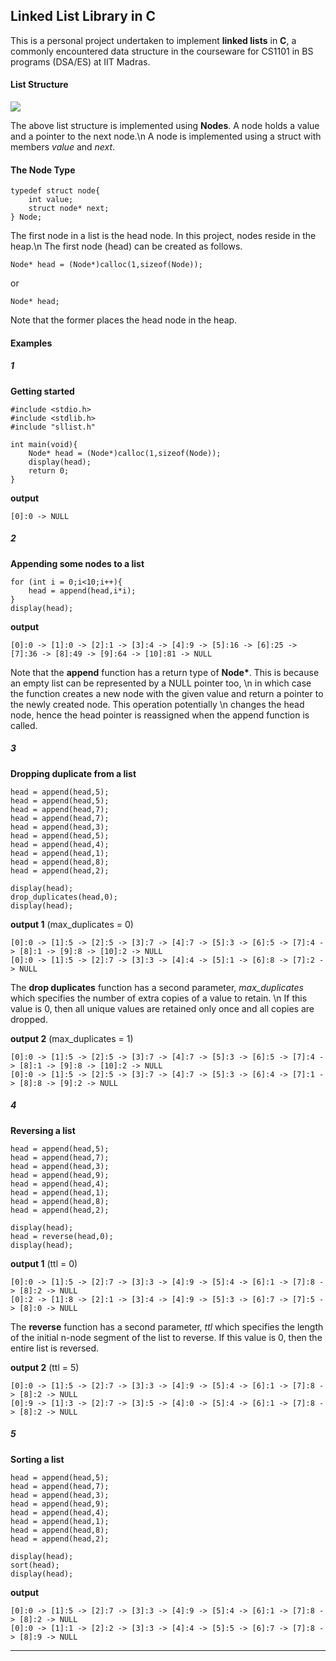 ## Linked List Library in C 

This is a personal project undertaken to implement **linked lists** in **C**, a commonly encountered data structure in the courseware for CS1101 in BS programs (DSA/ES) at IIT Madras.    

#### List Structure

[![](https://mermaid.ink/img/pako:eNp1kD0LwkAMhv9KiItCXex2g-DXVh0UJ88h9FJbvF7L9SqK-t-N1aEgZgpvnuRNcse0MowKT57qHJKtdiAxO2jMmQw8YHgh23IEjq9hpPEI4_EU5lJ30jj5Byy-QNwDNvskeQMfi9RS0yw5A3G-QVZYqwarLqIm-OrMahDHcY-FWYf2lfmPsvgqGGHJvqTCyG33N6Ex5FyyRiWp4zZ4shq1ewpKbah2N5eiCl42xbY2FHhZkAwrUWVkG1HZFKHy68-_urc9XzJIZOI?type=png)](https://mermaid.live/edit#pako:eNp1kD0LwkAMhv9KiItCXex2g-DXVh0UJ88h9FJbvF7L9SqK-t-N1aEgZgpvnuRNcse0MowKT57qHJKtdiAxO2jMmQw8YHgh23IEjq9hpPEI4_EU5lJ30jj5Byy-QNwDNvskeQMfi9RS0yw5A3G-QVZYqwarLqIm-OrMahDHcY-FWYf2lfmPsvgqGGHJvqTCyG33N6Ex5FyyRiWp4zZ4shq1ewpKbah2N5eiCl42xbY2FHhZkAwrUWVkG1HZFKHy68-_urc9XzJIZOI)

The above list structure is implemented using **Nodes**. A node holds a value and a pointer to the next node.\n
A node is implemented using a struct with members *value* and *next*.

#### The Node Type

```
typedef struct node{
    int value;
    struct node* next;
} Node;
```
The first node in a list is the head node. In this project, nodes reside in the heap.\n
The first node (head) can be created as follows.
```
Node* head = (Node*)calloc(1,sizeof(Node));
```
or
```
Node* head;
```
Note that the former places the head node in the heap.

#### Examples

##### 1

**Getting started**
```
#include <stdio.h>
#include <stdlib.h>
#include "sllist.h"

int main(void){
    Node* head = (Node*)calloc(1,sizeof(Node));
    display(head);
    return 0;
}
```
**output**
```
[0]:0 -> NULL
```

##### 2

**Appending some nodes to a list**
```
for (int i = 0;i<10;i++){
    head = append(head,i*i);
}
display(head);
```
**output**
```
[0]:0 -> [1]:0 -> [2]:1 -> [3]:4 -> [4]:9 -> [5]:16 -> [6]:25 -> [7]:36 -> [8]:49 -> [9]:64 -> [10]:81 -> NULL
```
Note that the **append** function has a return type of **Node\***. This is because an empty list can be represented by a NULL pointer too, \n in which case the function creates a new node with the given value and return a pointer to the newly created node. This operation potentially \n changes the head node, hence the head pointer is reassigned when the append function is called.

##### 3

**Dropping duplicate from a list**
```
head = append(head,5);
head = append(head,5);
head = append(head,7);
head = append(head,7);
head = append(head,3);
head = append(head,5);
head = append(head,4);
head = append(head,1);
head = append(head,8);
head = append(head,2);

display(head);
drop_duplicates(head,0);
display(head);
```
**output 1** \(max_duplicates = 0\)
```
[0]:0 -> [1]:5 -> [2]:5 -> [3]:7 -> [4]:7 -> [5]:3 -> [6]:5 -> [7]:4 -> [8]:1 -> [9]:8 -> [10]:2 -> NULL
[0]:0 -> [1]:5 -> [2]:7 -> [3]:3 -> [4]:4 -> [5]:1 -> [6]:8 -> [7]:2 -> NULL
```
The **drop duplicates** function has a second parameter, *max_duplicates* which specifies the number of extra copies of a value to retain. \n If this value is 0, then all unique values are retained only once and all copies are dropped.

**output 2** \(max_duplicates = 1\)
```
[0]:0 -> [1]:5 -> [2]:5 -> [3]:7 -> [4]:7 -> [5]:3 -> [6]:5 -> [7]:4 -> [8]:1 -> [9]:8 -> [10]:2 -> NULL
[0]:0 -> [1]:5 -> [2]:5 -> [3]:7 -> [4]:7 -> [5]:3 -> [6]:4 -> [7]:1 -> [8]:8 -> [9]:2 -> NULL
```

##### 4

**Reversing a list**
```
head = append(head,5);
head = append(head,7);
head = append(head,3);
head = append(head,9);
head = append(head,4);
head = append(head,1);
head = append(head,8);
head = append(head,2);

display(head);
head = reverse(head,0);
display(head);
```
**output 1**  \(ttl = 0\)
```
[0]:0 -> [1]:5 -> [2]:7 -> [3]:3 -> [4]:9 -> [5]:4 -> [6]:1 -> [7]:8 -> [8]:2 -> NULL
[0]:2 -> [1]:8 -> [2]:1 -> [3]:4 -> [4]:9 -> [5]:3 -> [6]:7 -> [7]:5 -> [8]:0 -> NULL
```
The **reverse** function has a second parameter, *ttl* which specifies the length of the initial n-node segment of the list to reverse. If this value is 0, then the entire list is reversed.

**output 2** \(ttl = 5\)
```
[0]:0 -> [1]:5 -> [2]:7 -> [3]:3 -> [4]:9 -> [5]:4 -> [6]:1 -> [7]:8 -> [8]:2 -> NULL
[0]:9 -> [1]:3 -> [2]:7 -> [3]:5 -> [4]:0 -> [5]:4 -> [6]:1 -> [7]:8 -> [8]:2 -> NULL
```

##### 5

**Sorting a list**
```
head = append(head,5);
head = append(head,7);
head = append(head,3);
head = append(head,9);
head = append(head,4);
head = append(head,1);
head = append(head,8);
head = append(head,2);

display(head);
sort(head);
display(head);
```
**output**
```
[0]:0 -> [1]:5 -> [2]:7 -> [3]:3 -> [4]:9 -> [5]:4 -> [6]:1 -> [7]:8 -> [8]:2 -> NULL
[0]:0 -> [1]:1 -> [2]:2 -> [3]:3 -> [4]:4 -> [5]:5 -> [6]:7 -> [7]:8 -> [8]:9 -> NULL
```
---